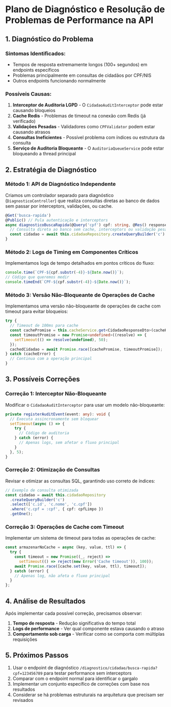 # Plano de Diagnóstico e Resolução de Problemas de Performance na API

## 1. Diagnóstico do Problema

### Sintomas Identificados:
- Tempos de resposta extremamente longos (100+ segundos) em endpoints específicos
- Problemas principalmente em consultas de cidadãos por CPF/NIS
- Outros endpoints funcionando normalmente

### Possíveis Causas:
1. **Interceptor de Auditoria LGPD** - O `CidadaoAuditInterceptor` pode estar causando bloqueios
2. **Cache Redis** - Problemas de timeout na conexão com Redis (já verificado)
3. **Validações Pesadas** - Validadores como `CPFValidator` podem estar causando atrasos
4. **Consultas Ineficientes** - Possível problema com índices ou estrutura da consulta
5. **Serviço de Auditoria Bloqueante** - O `AuditoriaQueueService` pode estar bloqueando a thread principal

## 2. Estratégia de Diagnóstico

### Método 1: API de Diagnóstico Independente
Criamos um controlador separado para diagnóstico (`DiagnosticoController`) que realiza consultas diretas ao banco de dados sem passar por interceptors, validações, ou cache.

```typescript
@Get('busca-rapida')
@Public() // Pula autenticação e interceptors
async diagnosticoBuscaRapida(@Query('cpf') cpf: string, @Res() response: any): Promise<void> {
  // Consulta direta ao banco sem cache, interceptors ou validação pesada
  const cidadao = await this.cidadaoRepository.createQueryBuilder('c')...
}
```

### Método 2: Logs de Timing em Componentes Críticos
Implementamos logs de tempo detalhados em pontos críticos do fluxo:

```typescript
console.time(`CPF-${cpf.substr(-4)}-${Date.now()}`);
// Código que queremos medir
console.timeEnd(`CPF-${cpf.substr(-4)}-${Date.now()}`);
```

### Método 3: Versão Não-Bloqueante de Operações de Cache
Implementamos uma versão não-bloqueante de operações de cache com timeout para evitar bloqueios:

```typescript
try {
  // Timeout de 100ms para cache
  const cachePromise = this.cacheService.get<CidadaoResponseDto>(cacheKey);
  const timeoutPromise = new Promise<undefined>((resolve) => {
    setTimeout(() => resolve(undefined), 50); 
  });
  cachedCidadao = await Promise.race([cachePromise, timeoutPromise]);
} catch (cacheError) {
  // Continua com a operação principal
}
```

## 3. Possíveis Correções

### Correção 1: Interceptor Não-Bloqueante
Modificar o `CidadaoAuditInterceptor` para usar um modelo não-bloqueante:

```typescript
private registerAuditEvent(event: any): void {
  // Executa assincronamente sem bloquear
  setTimeout(async () => {
    try {
      // Código de auditoria
    } catch (error) {
      // Apenas logs, sem afetar o fluxo principal
    }
  }, 5);
}
```

### Correção 2: Otimização de Consultas
Revisar e otimizar as consultas SQL, garantindo uso correto de índices:

```typescript
// Exemplo de consulta otimizada
const cidadao = await this.cidadaoRepository
  .createQueryBuilder('c')
  .select(['c.id', 'c.nome', 'c.cpf'])
  .where('c.cpf = :cpf', { cpf: cpfLimpo })
  .getOne();
```

### Correção 3: Operações de Cache com Timeout
Implementar um sistema de timeout para todas as operações de cache:

```typescript
const armazenarNoCache = async (key, value, ttl) => {
  try {
    const timeout = new Promise((_, reject) => 
      setTimeout(() => reject(new Error('Cache timeout')), 100));
    await Promise.race([cache.set(key, value, ttl), timeout]);
  } catch (error) {
    // Apenas log, não afeta o fluxo principal
  }
};
```

## 4. Análise de Resultados

Após implementar cada possível correção, precisamos observar:

1. **Tempo de resposta** - Redução significativa do tempo total
2. **Logs de performance** - Ver qual componente estava causando o atraso
3. **Comportamento sob carga** - Verificar como se comporta com múltiplas requisições

## 5. Próximos Passos

1. Usar o endpoint de diagnóstico `/diagnostico/cidadao/busca-rapida?cpf=123456789` para testar performance sem interceptors
2. Comparar com o endpoint normal para identificar o gargalo
3. Implementar um conjunto específico de correções com base nos resultados
4. Considerar se há problemas estruturais na arquitetura que precisam ser revisados
